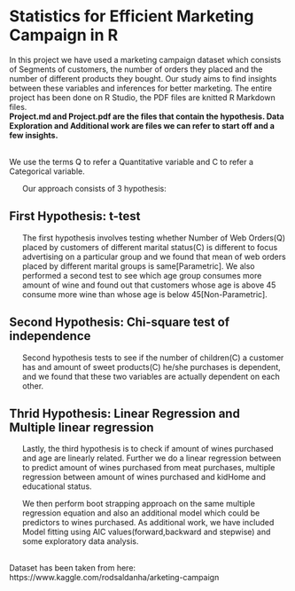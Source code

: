 # Statistics for Efficient Marketing Campaign in R
In this project we have used a marketing campaign dataset which consists of Segments of customers, the number of orders they placed and the number of different products they bought. Our study aims to find insights between these variables and inferences for better marketing. 
The entire project has been done on R Studio, the PDF files are knitted R Markdown files.<br>
<b>Project.md and Project.pdf are the files that contain the hypothesis. Data Exploration and Additional work are files we can refer to start off and a few insights.</b>

<br>
We use the terms Q to refer a Quantitative variable and C to refer a Categorical variable.
<ol>Our approach consists of 3 hypothesis:</ol>

## First Hypothesis: t-test
<ol>The first hypothesis involves testing whether Number of Web Orders(Q) placed by customers of different marital status(C) is different to focus advertising on a particular group and we found that mean of web orders placed by different marital groups is same[Parametric].
We also performed a second test to see which age group consumes more amount of wine and found out that customers whose age is above 45 consume more wine than whose age is below 45[Non-Parametric]. </ol>

## Second Hypothesis: Chi-square test of independence
 <ol>Second hypothesis tests to see if the number of children(C) a customer has and amount of sweet products(C) he/she purchases is dependent, and we found that these two variables are actually dependent on each other. </ol>
 
 ## Thrid Hypothesis: Linear Regression and Multiple linear regression
<ol>Lastly, the third hypothesis is to check if amount of wines purchased and age are linearly related. Further we do a linear regression between to predict amount of wines purchased from meat purchases, multiple regression between amount of wines purchased and kidHome and educational status.</ol>
<ol>We then perform boot strapping approach on the same multiple regression equation and also an additional model which could be predictors to wines purchased. As additional work, we have included Model fitting using AIC values(forward,backward and stepwise) and some exploratory data analysis.</ol>
<br>
Dataset has been taken from here: https://www.kaggle.com/rodsaldanha/arketing-campaign
